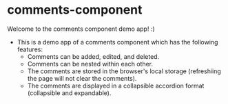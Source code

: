 # comments-component

Welcome to the comments component demo app! :)

- This is a demo app of a comments component which has the following features:
  - Comments can be added, edited, and deleted.
  - Comments can be nested within each other.
  - The comments are stored in the browser's local storage (refreshiing the page will not clear the comments).
  - The comments are displayed in a collapsible accordion format (collapsible and expandable).
